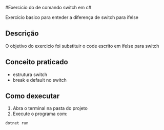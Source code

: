 #Exercicio do de comando switch em c#

Exercicio basico para enteder a diferença de switch para ifelse

## Descrição
O objetivo do exercicio foi substituir o code escrito em ifelse para switch
## Conceito praticado 

 - estrutura switch
- break e default no switch

## Como dexecutar

1. Abra o terminal na pasta do projeto
2. Execute o programa com:
```bash
dotnet run 

